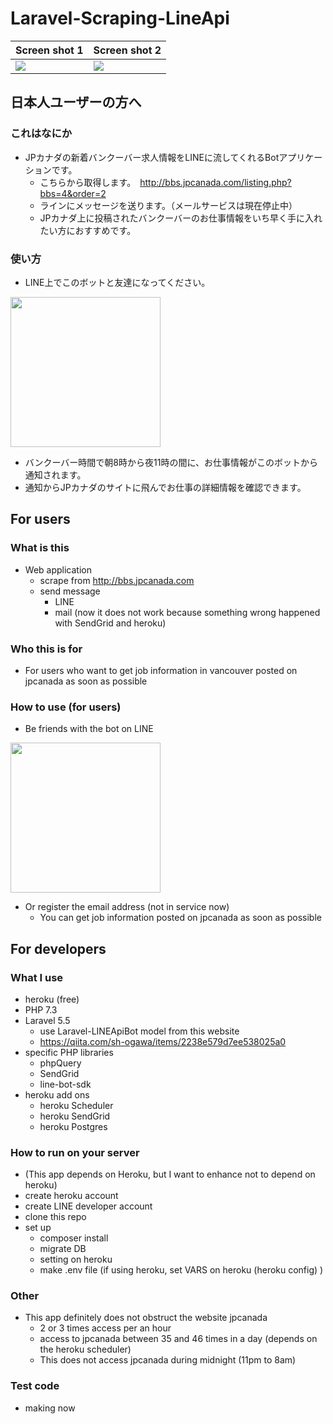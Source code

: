 # Laravel-Scraping-LineApi
|Screen shot 1|Screen shot 2|
|---|---|
|![](https://user-images.githubusercontent.com/15808541/56231258-e51c9e00-6032-11e9-85b8-febc45a33d55.png)|![](https://user-images.githubusercontent.com/15808541/56231227-d0d8a100-6032-11e9-92a7-6155b29831e5.png)|

## 日本人ユーザーの方へ

### これはなにか
- JPカナダの新着バンクーバー求人情報をLINEに流してくれるBotアプリケーションです。
    - こちらから取得します。　http://bbs.jpcanada.com/listing.php?bbs=4&order=2
    - ラインにメッセージを送ります。（メールサービスは現在停止中）
    - JPカナダ上に投稿されたバンクーバーのお仕事情報をいち早く手に入れたい方におすすめです。

### 使い方
- LINE上でこのボットと友達になってください。

<img src="https://user-images.githubusercontent.com/15808541/62243205-a87e7380-b391-11e9-9f0f-1325747e3445.png" width="240">

- バンクーバー時間で朝8時から夜11時の間に、お仕事情報がこのボットから通知されます。
- 通知からJPカナダのサイトに飛んでお仕事の詳細情報を確認できます。

## For users

### What is this
- Web application
    - scrape from http://bbs.jpcanada.com
    - send message
        - LINE
        - mail (now it does not work because something wrong happened with SendGrid and heroku)

### Who this is for
- For users who want to get job information in vancouver posted on jpcanada as soon as possible

### How to use (for users)
- Be friends with the bot on LINE

<img src="https://user-images.githubusercontent.com/15808541/62243205-a87e7380-b391-11e9-9f0f-1325747e3445.png" width="240">

- Or register the email address (not in service now)
    - You can get job information posted on jpcanada as soon as possible

## For developers

### What I use
- heroku (free)
- PHP 7.3
- Laravel 5.5
    - use Laravel-LINEApiBot model from this website
    - https://qiita.com/sh-ogawa/items/2238e579d7ee538025a0
- specific PHP libraries
    - phpQuery
    - SendGrid
    - line-bot-sdk
- heroku add ons
    - heroku Scheduler
    - heroku SendGrid
    - heroku Postgres

### How to run on your server
- (This app depends on Heroku, but I want to enhance not to depend on heroku)
- create heroku account
- create LINE developer account
- clone this repo
- set up
    - composer install
    - migrate DB
    - setting on heroku
    - make .env file (if using heroku, set VARS on heroku (heroku config) )

### Other
- This app definitely does not obstruct the website jpcanada
    - 2 or 3 times access per an hour
    - access to jpcanada between 35 and 46 times in a day (depends on the heroku scheduler)
    - This does not access jpcanada during midnight (11pm to 8am)

### Test code
- making now